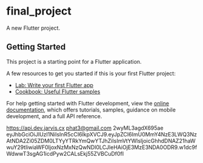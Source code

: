 # final_project

A new Flutter project.

## Getting Started

This project is a starting point for a Flutter application.

A few resources to get you started if this is your first Flutter project:

- [Lab: Write your first Flutter app](https://docs.flutter.dev/get-started/codelab)
- [Cookbook: Useful Flutter samples](https://docs.flutter.dev/cookbook)

For help getting started with Flutter development, view the
[online documentation](https://docs.flutter.dev/), which offers tutorials,
samples, guidance on mobile development, and a full API reference.

https://api.dev.jarvis.cx
phat3@gmail.com
2wyML3agdX695ae
eyJhbGciOiJIUzI1NiIsInR5cCI6IkpXVCJ9.eyJpZCI6ImU0MmY4NzE3LWQ3NzAtNDA2Zi05ZDM0LTYyYTRkYmQwYTJhZiIsImVtYWlsIjoicGhhdDNAZ21haWwuY29tIiwiaWF0IjoxNzMxNzQwNDI0LCJleHAiOjE3MzE3NDA0ODR9.w1dc9fWdwwT3sgAG1icdPyw2CALsEkj55ZVBCuDf0fI